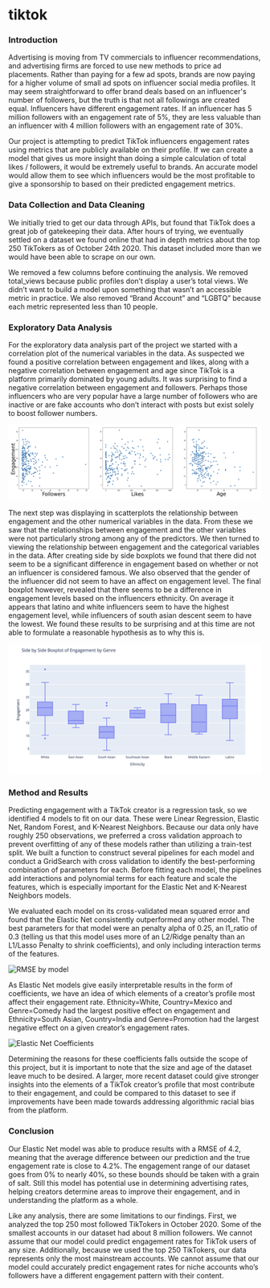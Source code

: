 # tiktok

### Introduction

Advertising is moving from TV commercials to influencer recommendations, and advertising firms are forced to use new methods to price ad placements. Rather than paying for a few ad spots, brands are now paying for a higher volume of small ad spots on influencer social media profiles. It may seem straightforward to offer brand deals based on an influencer's number of followers, but the truth is that not all followings are created equal. Influencers have different engagement rates. If an influencer has 5 million followers with an engagement rate of 5%, they are less valuable than an influencer with 4 million followers with an engagement rate of 30%.

Our project is attempting to predict TikTok influencers engagement rates using metrics that are publicly available on their profile. If we can create a model that gives us more insight than doing a simple calculation of total likes / followers, it would be extremely useful to brands. An accurate model would allow them to see which influencers would be the most profitable to give a sponsorship to based on their predicted engagement metrics.

### Data Collection and Data Cleaning

We initially tried to get our data through APIs, but found that TikTok does a great job of gatekeeping their data. After hours of trying, we eventually settled on a dataset we found online that had in depth metrics about the top 250 TikTokers as of October 24th 2020. This dataset included more than we would have been able to scrape on our own.

We removed a few columns before continuing the analysis. We removed total_views because public profiles don’t display a user’s total views. We didn’t want to build a model upon something that wasn’t an accessible metric in practice. We also removed “Brand Account” and “LGBTQ” because each metric represented less than 10 people.

### Exploratory Data Analysis

For the exploratory data analysis part of the project we started with a correlation plot of the numerical variables in the data. As suspected we found a positive correlation between engagement and likes, along with a negative correlation between engagement and age since TikTok is a platform primarily dominated by young adults. It was surprising to find a negative correlation between engagement and followers. Perhaps those influencers who are very popular have a large number of followers who are inactive or are fake accounts who don’t interact with posts but exist solely to boost follower numbers.

![Engagement by Numeric Features](/assets/engagement_numeric.png)

The next step was displaying in scatterplots the relationship between engagement and the other numerical variables in the data. From these we saw that the relationships between engagement and the other variables were not particularly strong among any of the predictors. We then turned to viewing the relationship between engagement and the categorical variables in the data. After creating side by side boxplots we found that there did not seem to be a significant difference in engagement based on whether or not an influencer is considered famous. We also observed that the gender of the influencer did not seem to have an affect on engagement level. The final boxplot however, revealed that there seems to be a difference in engagement levels based on the influencers ethnicity. On average it appears that latino and white influencers seem to have the highest engagement level, while influencers of south asian descent seem to have the lowest. We found these results to be surprising and at this time are not able to formulate a reasonable hypothesis as to why this is.

![Engagement by Ethnicity](/assets/engagement_ethnicity.png)

### Method and Results

Predicting engagement with a TikTok creator is a regression task, so we identified 4 models to fit on our data. These were Linear Regression, Elastic Net, Random Forest, and K-Nearest Neighbors. Because our data only have roughly 250 observations, we preferred a cross validation approach to prevent overfitting of any of these models rather than utilizing a train-test split. We built a function to construct several pipelines for each model and conduct a GridSearch with cross validation to identify the best-performing combination of parameters for each. Before fitting each model, the pipelines add interactions and polynomial terms for each feature and scale the features, which is especially important for the Elastic Net and K-Nearest Neighbors models.

We evaluated each model on its cross-validated mean squared error and found that the Elastic Net consistently outperformed any other model. The best parameters for that model were an penalty alpha of 0.25, an l1_ratio of 0.3 (telling us that this model uses more of an L2/Ridge penalty than an L1/Lasso Penalty to shrink coefficients), and only including interaction terms of the features.

![RMSE by model](/assets/rmse)

As Elastic Net models give easily interpretable results in the form of coefficients, we have an idea of which elements of a creator’s profile most affect their engagement rate. Ethnicity=White, Country=Mexico and Genre=Comedy had the largest positive effect on engagement and Ethnicity=South Asian, Country=India and Genre=Promotion had the largest negative effect on a given creator’s engagement rates.

![Elastic Net Coefficients](/assets/coefs)

Determining the reasons for these coefficients falls outside the scope of this project, but it is important to note that the size and age of the dataset leave much to be desired. A larger, more recent dataset could give stronger insights into the elements of a TikTok creator’s profile that most contribute to their engagement, and could be compared to this dataset to see if improvements have been made towards addressing algorithmic racial bias from the platform.

### Conclusion

Our Elastic Net model was able to produce results with a RMSE of 4.2, meaning that the average difference between our prediction and the true engagement rate is close to 4.2%. The engagement range of our dataset goes from 0% to nearly 40%, so these bounds should be taken with a grain of salt. Still this model has potential use in determining advertising rates, helping creators determine areas to improve their engagement, and in understanding the platform as a whole.

Like any analysis, there are some limitations to our findings. First, we analyzed the top 250 most followed TikTokers in October 2020. Some of the smallest accounts in our dataset had about 8 million followers. We cannot assume that our model could predict engagement rates for TikTok users of any size. Additionally, because we used the top 250 TikTokers, our data represents only the most mainstream accounts. We cannot assume that our model could accurately predict engagement rates for niche accounts who’s followers have a different engagement pattern with their content.
